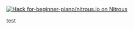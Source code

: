 [![Hack for-beginner-piano/nitrous.io on Nitrous](https://d3o0mnbgv6k92a.cloudfront.net/assets/hack-s-v1-0616054bfad452919522f1d08ad1fddf.png)](https://www.nitrous.io/hack_button?source=embed&runtime=django&repo=for-beginner-piano%2Fnitrous.io&file_to_open=README)

test
